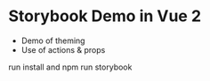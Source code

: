 # Storybook Demo in Vue 2

- Demo of theming
- Use of actions & props

run install and npm run storybook
